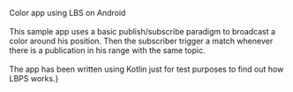Color app using LBS on Android\
\
This sample app uses a basic publish/subscribe paradigm to broadcast a color around his position. Then the subscriber trigger a match whenever there is a publication in his range with the same topic.\
\
The app has been written using Kotlin just for test purposes to find out how LBPS works.}
